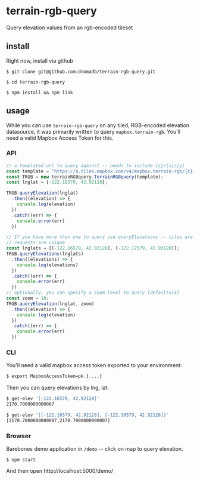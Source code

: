 # terrain-rgb-query
Query elevation values from an rgb-encoded tileset

## install
Right now, install via github
```
$ git clone git@github.com:dnomadb/terrain-rgb-query.git

$ cd terrain-rgb-query

$ npm install && npm link
```

## usage
While you can use `terrain-rgb-query` on any tiled, RGB-encoded elevation datasource,
it was primarily written to query `mapbox.terrain-rgb`. You'll need a valid Mapbox Access Token for this.

### API
```javascript
// a templated url to query against -- needs to include {z}/{x}/{y}
const template = "https://a.tiles.mapbox.com/v4/mapbox.terrain-rgb/{z}/{x}/{y}.pngraw?access_token={your MapboxAccessToken here!}";
const TRGB = new terrainRGBquery.TerrainRGBquery(template);
const lnglat = [-122.16579, 42.92128];

TRGB.queryElevation(lnglat)
  .then((elevation) => {
    console.log(elevation)
  })
  .catch((err) => {
    console.error(err)
  })

// If you have more than one to query use queryElevations -- tiles are cached so tile
// requests are unique
const lnglats = [[-122.16579, 42.92128], [-122.17579, 42.93128]];
TRGB.queryElevations(lnglats)
  .then((elevations) => {
    console.log(elevations)
  })
  .catch((err) => {
    console.error(err)
  })
// optionally, you can specify a zoom level to query [default=14]
const zoom = 10;
TRGB.queryElevation(lnglat, zoom)
  .then((elevation) => {
    console.log(elevation)
  })
  .catch((err) => {
    console.error(err)
  })
```

### CLI
You'll need a valid mapbox access token exported to your environment:
```bash
$ export MapboxAccessToken=pk.{....}
```
Then you can query elevations by lng, lat:
```bash
$ get-elev '[-122.16579, 42.92128]'
2170.7000000000007

$ get-elev '[[-122.16579, 42.92128], [-122.16579, 42.92128]]'
[2170.7000000000007,2170.7000000000007]
```


### Browser
Barebones demo application in `/demo` -- click on map to query elevation.  
```
$ npm start
```
And then open http://localhost:5000/demo/

